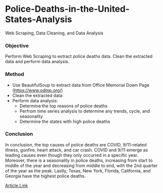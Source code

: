 # Police-Deaths-in-the-United-States-Analysis
Web Scraping, Data Cleaning, and Data Analysis


### Objective ###
Perform Web Scraping to extract police deaths data. Clean the extracted data and perform data analysis.

### Method ###
 - Use BeautifulSoup to extract data from Office Memorial Down Page (https://www.odmp.org/)
 - Clean the extracted data
 - Perform data analysis:
    - Determine the top reasons of police deaths
    - Perfrom time series analysis to determine any trends, cycle, and seasonality
    - Determine the states with high police deaths

### Conclusion
In conclusion, the top causes of police deaths are COVID, 9/11-related illness, gunfire, heart attack, and car crash. COVID and 9/11 emerge as leading causes even though they only occurred in a specific year. Moreover, there is a seasonality in police deaths, increasing from start to middle of the year and decreasing from middle to end, with the 2nd quarter of the year as the peak. Lastly, Texas, New York, Florida, California, and Georgia have the highest police deaths.

[Article Link](https://medium.com/@maynard.b.miranda/police-deaths-from-2012-to-2022-analysis-40811f332514)

